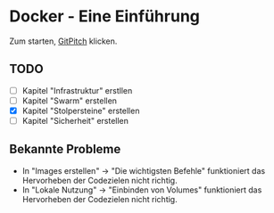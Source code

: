 # Docker - Eine Einführung

Zum starten, [GitPitch](https://gitpitch.com/nilsramsperger/vortrag-docker) klicken.

## TODO

* [ ] Kapitel "Infrastruktur" erstllen
* [ ] Kapitel "Swarm" erstellen
* [x] Kapitel "Stolpersteine" erstellen
* [ ] Kapitel "Sicherheit" erstellen

## Bekannte Probleme

* In "Images erstellen" -> "Die wichtigsten Befehle" funktioniert das Hervorheben der Codezielen nicht richtig.
* In "Lokale Nutzung" -> "Einbinden von Volumes" funktioniert das Hervorheben der Codezielen nicht richtig.